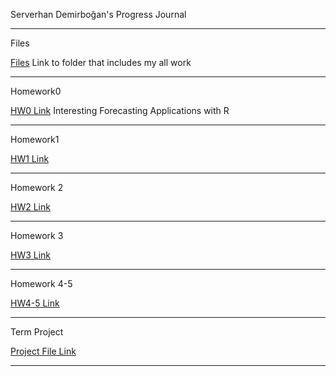 Serverhan Demirboğan's Progress Journal

-------------------------------------------

Files

[Files](files) Link to folder that includes my all work


-------------------------------------------

Homework0

[HW0 Link](files/Interesting%20Forecasting%20Applications%20with%20R.html) Interesting Forecasting Applications with R


-------------------------------------------

Homework1

[HW1 Link](files/HW1/HW1.html)



-------------------------------------------

Homework 2

[HW2 Link](files/HW2/HW2.html)


-------------------------------------------

Homework 3

[HW3 Link](files/HW3/hw3.html)


-------------------------------------------

Homework 4-5

[HW4-5 Link](files/HW4-5/HW45_21.html)


-------------------------------------------

Term Project

[Project File Link](files/Term%20Project%20-%20Group%2012)


-------------------------------------------
